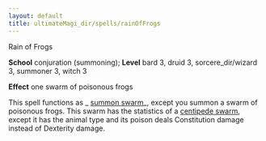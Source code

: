 ```yaml
---
layout: default
title: ultimateMagi_dir/spells/rainOfFrogs
---
```

Rain of Frogs

**School** conjuration (summoning); **Level** bard 3, druid 3, sorcere_dir/wizard 3, summoner 3, witch 3

**Effect** one swarm of poisonous frogs

This spell functions as _ [summon swarm](spells/summonSwarm#_summon-swarm)_, except you summon a swarm of poisonous frogs. This swarm has the statistics of a [centipede swarm](monster_dir/centipede#_centipede-swarm), except it has the animal type and its poison deals Constitution damage instead of Dexterity damage.

